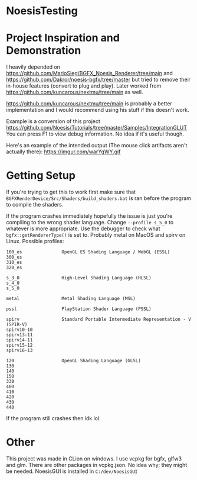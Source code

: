 # NoesisTesting
# Project Inspiration and Demonstration
I heavily depended on https://github.com/MarioSieg/BGFX_Noesis_Renderer/tree/main and https://github.com/Dakror/noesis-bgfx/tree/master but tried to remove their in-house features (convert to plug and play).
Later worked from https://github.com/kuncarous/nextmu/tree/main as well.

https://github.com/kuncarous/nextmu/tree/main is probably a better implementation and I would recommend using his stuff if this doesn't work.

Example is a conversion of this project https://github.com/Noesis/Tutorials/tree/master/Samples/IntegrationGLUT
You can press F1 to view debug information. No idea if it's useful though.

Here's an example of the intended output (The mouse click artifacts aren't actually there):
https://imgur.com/warYgWY.gif

# Getting Setup
If you're trying to get this to work first make sure that `BGFXRenderDevice/Src/Shaders/build_shaders.bat` is ran before the program to compile the shaders.

If the program crashes immediately hopefully the issue is just you're compiling to the wrong shader language.
Change `--profile s_5_0` to whatever is more appropriate. Use the debugger to check what `bgfx::getRendererType()` is set to. Probably metal on MacOS and spirv on Linux.
Possible profiles:
```
100_es               OpenGL ES Shading Language / WebGL (ESSL)
300_es
310_es
320_es

s_3_0                High-Level Shading Language (HLSL)
s_4_0
s_5_0

metal                Metal Shading Language (MSL)

pssl                 PlayStation Shader Language (PSSL)

spirv                Standard Portable Intermediate Representation - V (SPIR-V)
spirv10-10
spirv13-11
spirv14-11
spirv15-12
spirv16-13

120                  OpenGL Shading Language (GLSL)
130
140
150
330
400
410
420
430
440
```

If the program still crashes then idk lol.

# Other

This project was made in CLion on windows. I use vcpkg for bgfx, glfw3 and glm. There are other packages in vcpkg.json. No idea why; they might be needed. 
NoesisGUI is installed in `C:/dev/NoesisGUI`
